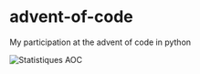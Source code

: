 # advent-of-code

My participation at the advent of code in python

![Statistiques AOC](https://aoc-stats.vercel.app/api/card?username=mbido&totalStars=147&currentYearStars=32&currentDay=16&completedDays=16&currentYear=2024)